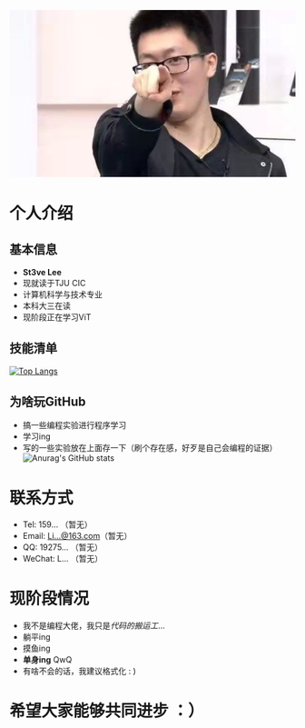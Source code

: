 ![管大校神之一指](https://github.com/Lrz266OuO/image/blob/master/%E7%AE%A1%E5%A4%A7%E6%A0%A1%E7%A5%9E%E4%B9%8B%E4%B8%80%E6%8C%87.png)  

# 个人介绍
## 基本信息
- **St3ve Lee**
- 现就读于TJU CIC
- 计算机科学与技术专业
- 本科大三在读  
- 现阶段正在学习ViT

## 技能清单
[![Top Langs](https://github-readme-stats.vercel.app/api/top-langs/?username=Lrz266OuO&layout=compact)](https://github.com/anuraghazra/github-readme-stats) 

## 为啥玩GitHub
- 搞一些编程实验进行程序学习
- 学习ing
- 写的一些实验放在上面存一下（刷个存在感，好歹是自己会编程的证据）
![Anurag's GitHub stats](https://github-readme-stats.vercel.app/api?username=Lrz266OuO&show_icons=true&theme=dracula)

# 联系方式
- Tel: 159... （暂无）
- Email: Li...@163.com（暂无）
- QQ: 19275... （暂无）
- WeChat: L... （暂无）

# 现阶段情况
- 我不是编程大佬，我只是*代码的搬运工*...
- 躺平ing
- 摸鱼ing
- **单身ing** QwQ
- 有啥不会的话，我建议格式化 : )

# **希望大家能够共同进步** ：）


<!---
Lrz266OuO/Lrz266OuO is a ✨ special ✨ repository because its `README.md` (this file) appears on your GitHub profile.
You can click the Preview link to take a look at your changes.
--->
